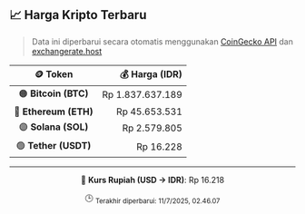 

<!-- HARGA_KRIPTO -->
## 📈 Harga Kripto Terbaru

> Data ini diperbarui secara otomatis menggunakan [CoinGecko API](https://www.coingecko.com/) dan [exchangerate.host](https://exchangerate.host/)

<div align="center">

| 🪙 Token | 💰 Harga (IDR) |
|:------:|---------------:|
| 🟠 **Bitcoin (BTC)**   | Rp 1.837.637.189 |
| 🔵 **Ethereum (ETH)**  | Rp 45.653.531 |
| 🟣 **Solana (SOL)**    | Rp 2.579.805 |
| 🟢 **Tether (USDT)**   | Rp 16.228 |

---

💱 **Kurs Rupiah (USD → IDR)**: Rp 16.218

🕒 <sub>Terakhir diperbarui: 11/7/2025, 02.46.07</sub>

</div>
<!-- /HARGA_KRIPTO -->